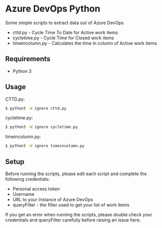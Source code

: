 Azure DevOps Python
===================

Some simple scripts to extract data out of Azure DevOps
* cttd.py - Cycle Time To Date for Active work items
* cycletime.py - Cycle Time for Closed work items
* timeincolumn.py - Calculates the time in column of Active work items

Requirements
------------

* Python 3

Usage
-----
CTTD.py:
```sh
$ python3 -W ignore cttd.py
```

cycletime.py:
```sh
$ python3 -W ignore cycletime.py
```

timeincolumn.py:
```sh
$ python3 -W ignore timeincolumn.py
```

Setup
-----
Before running the scripts, please edit each script and complete the following credentials:
* Personal access token
* Username
* URL to your instance of Azure DevOps
* queryFilter - the filter used to get your list of work items

If you get an error when running the scripts, please double check your credentials and queryFilter carefully before raising an issue here.
